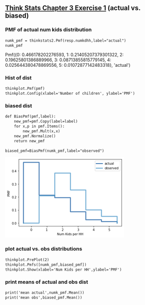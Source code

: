 ## [Think Stats Chapter 3 Exercise 1](http://greenteapress.com/thinkstats2/html/thinkstats2004.html#toc31) (actual vs. biased)

### PMF of actual num kids distribution
```
numk_pmf = thinkstats2.Pmf(resp.numkdhh,label="actual")
numk_pmf
```
Pmf({0: 0.466178202276593, 1: 0.21405207379301322, 2: 0.19625801386889966, 3: 0.08713855815779145, 4: 0.025644380478869556, 5: 0.01072877142483318}, 'actual')

### Hist of dist
```
thinkplot.Pmf(pmf)
thinkplot.Config(xlabel='Number of children', ylabel='PMF')
```

### biased dist
```
def BiasPmf(pmf,label):
    new_pmf=pmf.Copy(label=label)
    for x,p in pmf.Items():
        new_pmf.Mult(x,x)
    new_pmf.Normalize()
    return new_pmf

biased_pmf=BiasPmf(numk_pmf,label="observed")
```

![Ch03_Table1](../../img/Ch03_table1.png)


### plot actual vs. obs distributions
```
thinkplot.PrePlot(2)
thinkplot.Pmfs([numk_pmf,biased_pmf])
thinkplot.Show(xlabel='Num Kids per HH',ylabel='PMF')
```

### print means of actual and obs dist
```
print('mean actual',numk_pmf.Mean())
print('mean obs',biased_pmf.Mean())
```

